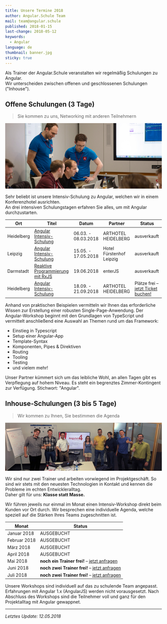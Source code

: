 ```yaml
---
title: Unsere Termine 2018
author: Angular.Schule Team
mail: team@angular.schule
published: 2018-01-15
last-change: 2018-05-12
keywords:
  - Angular
language: de
thumbnail: banner.jpg
sticky: true
---
```


Als Trainer der Angular.Schule veranstalten wir regelmäßig Schulungen zu Angular.  
Wir unterscheiden zwischen offenen und geschlossenen Schulungen ("Inhouse").


## Offene Schulungen (3 Tage)

> Sie kommen zu uns, Networking mit anderen Teilnehmern

![](tagesworkshop.jpg)

Sehr beliebt ist unsere Intensiv-Schulung zu Angular, welchen wir in einem Konferenzhotel ausrichten.  
An drei intensiven Schulungstagen erfahren Sie alles, um mit Angular durchzustarten.


| Ort           | Titel                                 | Datum               | Partner                  | Status                                  |
|---------------|---------------------------------------|---------------------|--------------------------|-----------------------------------------|
| Heidelberg    | [Angular Intensiv-Schulung][1]        | 06.03. - 08.03.2018 | ARTHOTEL HEIDELBERG      | ausverkauft                             |
| Leipzig       | [Angular Intensiv-Schulung][2]        | 15.05. - 17.05.2018 | Hotel Fürstenhof Leipzig | ausverkauft                             |
| Darmstadt     | [Reaktive Programmierung mit RxJS][3] | 19.06.2018          | enterJS                  | ausverkauft                             |
| Heidelberg    | [Angular Intensiv-Schulung][4]        | 18.09. - 21.09.2018 | ARTHOTEL HEIDELBERG      | Plätze frei – [jetzt Ticket buchen!][4] |

[1]: https://www.eventbrite.de/e/heidelberg-angular-intensiv-schulung-tickets-42514854073
[2]: https://www.eventbrite.de/e/leipzig-angular-intensiv-schulung-tickets-43254652831
[3]: https://www.enterjs.de/single?id=6998&reaktive-programmierung-mit-rxjs
[4]: https://www.eventbrite.de/e/heidelberg-angular-intensiv-schulung-3-1-tage-tickets-46034368034

Anhand von praktischen Beispielen vermitteln wir Ihnen das erforderliche Wissen zur Erstellung einer robusten Single-Page-Anwendung.
Der Angular-Workshop beginnt mit den Grundlagen von TypeScript und vermittelt anschließend eine Auswahl an Themen rund um das Framework:

* Einstieg in Typescript
* Setup einer Angular-App
* Template-Syntax
* Komponenten, Pipes & Direktiven
* Routing
* Tooling
* Testing
* und vielem mehr!

Unser Partner kümmert sich um das leibliche Wohl, an allen Tagen gibt es Verpflegung auf hohem Niveau.
Es steht ein begrenztes Zimmer-Kontingent zur Verfügung. Stichwort: "Angular". 



## Inhouse-Schulungen (3 bis 5 Tage)

> Wir kommen zu Ihnen, Sie bestimmen die Agenda

![](powerworkshop.jpg)

Wir sind nur zwei Trainer und arbeiten vorwiegend im Projektgeschäft.
So sind wir stets mit den neuesten Technologien in Kontakt und kennen die Probleme im echten Entwickleralltag.  
Daher gilt für uns: **Klasse statt Masse.**  

Wir führen jeweils nur einmal im Monat einen Intensiv-Workshop direkt beim Kunden vor Ort durch.
Wir besprechen eine individuelle Agenda, welche speziell auf die Stärken Ihres Teams zugeschnitten ist.


| Monat         | Status     |
|---------------|------------|
| Januar 2018   | AUSGEBUCHT |
| Februar 2018  | AUSGEBUCHT |
| März 2018     | AUSGEBUCHT  |
| April 2018    | AUSGEBUCHT  |
| Mai 2018     | **noch ein Trainer frei!** – [jetzt anfragen](/angebot)  |
| Juni 2018    | **noch zwei Trainer frei!** – [jetzt anfragen](/angebot)  |
| Juli 2018    | **noch zwei Trainer frei!** – [jetzt anfragen](/angebot)  |


Unsere Workshops sind individuell auf das zu schulende Team angepasst.
Erfahrungen mit Angular 1.x (AngularJS) werden nicht vorausgesetzt.
Nach Abschluss des Workshops sind die Teilnehmer voll und ganz für den Projektalltag mit Angular gewappnet.

--------

*Letztes Update: 12.05.2018*